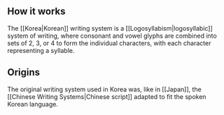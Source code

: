 ## How it works
The [[Korea|Korean]] writing system is a [[Logosyllabism|logosyllabic]] system of writing, where consonant and vowel glyphs are combined into sets of 2, 3, or 4 to form the individual characters, with each character representing a syllable.

## Origins
The original writing system used in Korea was, like in [[Japan]], the [[Chinese Writing Systems|Chinese script]] adapted to fit the spoken Korean language.
